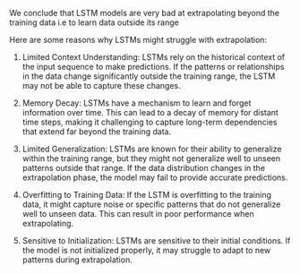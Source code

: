 We conclude that LSTM models are very bad at extrapolating beyond the training data
i.e to learn data outside its range

Here are some reasons why LSTMs might struggle with extrapolation:

1. Limited Context Understanding: LSTMs rely on the historical context of the input sequence to make predictions. If the patterns or relationships in the data change significantly outside the training range, the LSTM may not be able to capture these changes.

2. Memory Decay: LSTMs have a mechanism to learn and forget information over time. This can lead to a decay of memory for distant time steps, making it challenging to capture long-term dependencies that extend far beyond the training data.

3. Limited Generalization: LSTMs are known for their ability to generalize within the training range, but they might not generalize well to unseen patterns outside that range. If the data distribution changes in the extrapolation phase, the model may fail to provide accurate predictions.

4. Overfitting to Training Data: If the LSTM is overfitting to the training data, it might capture noise or specific patterns that do not generalize well to unseen data. This can result in poor performance when extrapolating.

5. Sensitive to Initialization: LSTMs are sensitive to their initial conditions. If the model is not initialized properly, it may struggle to adapt to new patterns during extrapolation.
